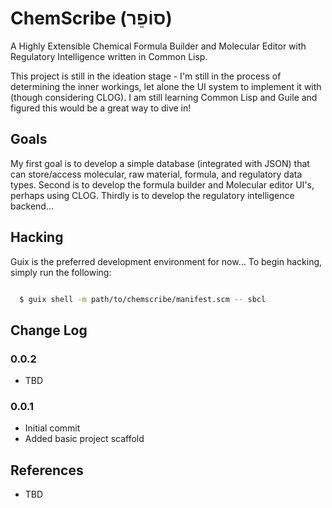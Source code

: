 # ChemScribe (סוֹפֵר)

A Highly Extensible Chemical Formula Builder and Molecular Editor with Regulatory Intelligence
written in Common Lisp.

This project is still in the ideation stage - I'm still in the process of determining the inner
workings, let alone the UI system to implement it with (though considering CLOG).  I am still
learning Common Lisp and Guile and figured this would be a great way to dive in!


## Goals

My first goal is to develop a simple database (integrated with JSON) that can store/access
molecular, raw material, formula, and regulatory data types.  Second is to develop the formula
builder and Molecular editor UI's, perhaps using CLOG. Thirdly is to develop the regulatory
intelligence backend...


## Hacking

   Guix is the preferred development environment for now... To begin hacking, simply run
   the following:

```sh

  $ guix shell -m path/to/chemscribe/manifest.scm -- sbcl


```


## Change Log

### 0.0.2

   - TBD

### 0.0.1

   - Initial commit
   - Added basic project scaffold


## References

  - TBD
